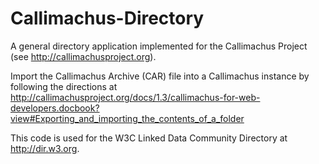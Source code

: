 Callimachus-Directory
=====================

A general directory application implemented for the Callimachus Project (see http://callimachusproject.org).

Import the Callimachus Archive (CAR) file into a Callimachus instance by following the directions at http://callimachusproject.org/docs/1.3/callimachus-for-web-developers.docbook?view#Exporting_and_importing_the_contents_of_a_folder

This code is used for the W3C Linked Data Community Directory at http://dir.w3.org.


